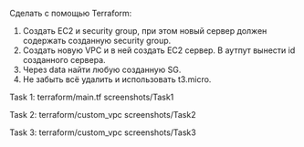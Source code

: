 Сделать с помощью Terraform:
1.	Создать EC2 и security group, при этом новый сервер должен содержать созданную security group.
2.	Создать новую VPC и в ней создать EC2 сервер. В аутпут вынести id созданного сервера.
3.	Через data найти любую созданную SG.
4.	Не забыть всё удалить и использовать t3.micro.

Task 1: terraform/main.tf      screenshots/Task1

Task 2:	terraform/custom_vpc   screenshots/Task2

Task 3:	terraform/custom_vpc   screenshots/Task3
